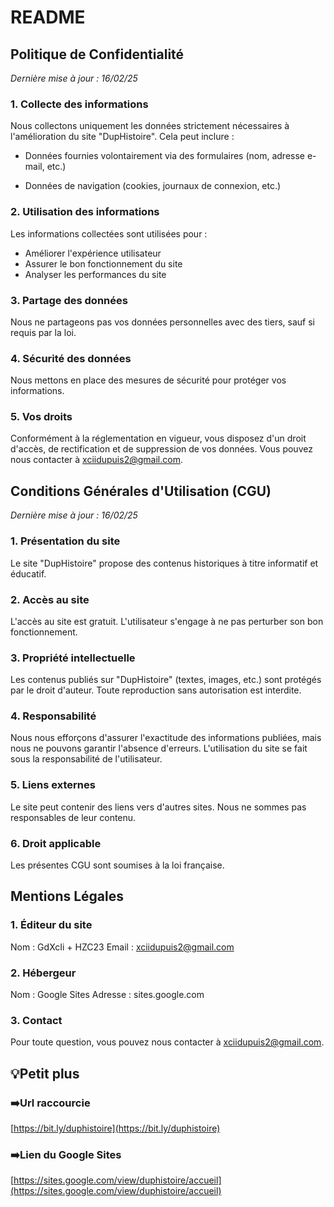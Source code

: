 # README
## Politique de Confidentialité

_Dernière mise à jour : 16/02/25_

### 1. Collecte des informations
Nous collectons uniquement les données strictement nécessaires à l'amélioration du site "DupHistoire". Cela peut inclure :
- Données fournies volontairement via des formulaires (nom, adresse e-mail, etc.)

- Données de navigation (cookies, journaux de connexion, etc.)

### 2. Utilisation des informations
Les informations collectées sont utilisées pour :
- Améliorer l'expérience utilisateur
- Assurer le bon fonctionnement du site
- Analyser les performances du site

### 3. Partage des données
Nous ne partageons pas vos données personnelles avec des tiers, sauf si requis par la loi.

### 4. Sécurité des données
Nous mettons en place des mesures de sécurité pour protéger vos informations.

### 5. Vos droits
Conformément à la réglementation en vigueur, vous disposez d'un droit d'accès, de rectification et de suppression de vos données. Vous pouvez nous contacter à xciidupuis2@gmail.com.

## Conditions Générales d'Utilisation (CGU)

_Dernière mise à jour : 16/02/25_

### 1. Présentation du site
Le site "DupHistoire" propose des contenus historiques à titre informatif et éducatif.

### 2. Accès au site
L'accès au site est gratuit. L'utilisateur s'engage à ne pas perturber son bon fonctionnement.

### 3. Propriété intellectuelle
Les contenus publiés sur "DupHistoire" (textes, images, etc.) sont protégés par le droit d'auteur. Toute reproduction sans autorisation est interdite.

### 4. Responsabilité
Nous nous efforçons d'assurer l'exactitude des informations publiées, mais nous ne pouvons garantir l'absence d'erreurs. L'utilisation du site se fait sous la responsabilité de l'utilisateur.

### 5. Liens externes
Le site peut contenir des liens vers d'autres sites. Nous ne sommes pas responsables de leur contenu.

### 6. Droit applicable
Les présentes CGU sont soumises à la loi française.

## Mentions Légales

### 1. Éditeur du site
Nom : GdXcIi + HZC23
Email : xciidupuis2@gmail.com

### 2. Hébergeur
Nom : Google Sites
Adresse : sites.google.com

### 3. Contact
Pour toute question, vous pouvez nous contacter à xciidupuis2@gmail.com.

## 💡Petit plus

### ➡️Url raccourcie
[https://bit.ly/duphistoire](https://bit.ly/duphistoire)

### ➡️Lien du Google Sites
[https://sites.google.com/view/duphistoire/accueil](https://sites.google.com/view/duphistoire/accueil)

